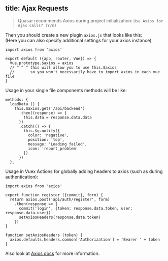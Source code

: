 title: Ajax Requests
---

> Quasar recommends Axios during project initialization: `Use Axios for Ajax calls? (Y/n)`

Then you should create a new plugin `axios.js` that looks like this:   
(Here you can also specify additional settings for your axios instance)
```
import axios from 'axios'

export default ({app, router, Vue}) => {
  Vue.prototype.$axios = axios
  // ^ ^ ^ this will allow you to use this.$axios
  //       so you won't necessarily have to import axios in each vue file
}
```

Usage in your single file components methods will be like:
```
methods: {
  loadData () {
    this.$axios.get('/api/backend')
      .then((response) => {
        this.data = response.data.data
      })
      .catch(() => {
        this.$q.notify({
          color: 'negative',
          position: 'top',
          message: 'Loading failed',
          icon: 'report_problem'
        })
      })
  },
```

Usage in Vuex Actions for globally adding headers to axios (such as during authentication):
```
import axios from 'axios'

export function register ({commit}, form) {
  return axios.post('api/auth/register', form)
    .then(response => {
      commit('login', {token: response.data.token, user: response.data.user})
      setAxiosHeaders(response.data.token)
    })
}

function setAxiosHeaders (token) {
  axios.defaults.headers.common['Authorization'] = 'Bearer ' + token
}
```

Also look at [Axios docs](https://github.com/axios/axios) for more information.
